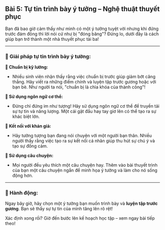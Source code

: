 ## Bài 5: Tự tin trình bày ý tưởng – Nghệ thuật thuyết phục

Bạn đã bao giờ cảm thấy như mình có một ý tưởng tuyệt vời nhưng khi đứng trước đám đông thì lời nói cứ như bị "đóng băng"? Đừng lo, dưới đây là cách giúp bạn trở thành một nhà thuyết phục tài ba!

---

### 📌 Giải pháp tự tin trình bày ý tưởng:

**🔹 Chuẩn bị kỹ lưỡng:**
- Nhiều sinh viên nhận thấy rằng việc chuẩn bị trước giúp giảm bớt căng thẳng. Hãy viết ra những điểm chính và luyện tập trước gương hoặc với bạn bè. Như người ta nói, "chuẩn bị là chìa khóa của thành công"!

**🔹 Sử dụng ngôn ngữ cơ thể:**
- Đừng chỉ đứng im như tượng! Hãy sử dụng ngôn ngữ cơ thể để truyền tải sự tự tin và năng lượng. Một cái gật đầu hay tay giơ lên có thể tạo ra sự khác biệt lớn.

**🔹 Kết nối với khán giả:**
- Hãy tưởng tượng bạn đang nói chuyện với một người bạn thân. Nhiều người thấy rằng việc tạo ra sự kết nối cá nhân giúp thu hút sự chú ý và tạo sự đồng cảm.

**🔹 Sử dụng câu chuyện:**
- Mọi người đều yêu thích một câu chuyện hay. Thêm vào bài thuyết trình của bạn một câu chuyện ngắn để minh họa ý tưởng và làm cho nó sống động hơn.

---

### 🚀 Hành động:

Ngay bây giờ, hãy chọn một ý tưởng bạn muốn trình bày và **luyện tập trước gương**. Bạn sẽ thấy sự tự tin của mình tăng lên rõ rệt!

Xác định xong rồi? Giờ đến bước lên kế hoạch học tập – xem ngay bài tiếp theo!